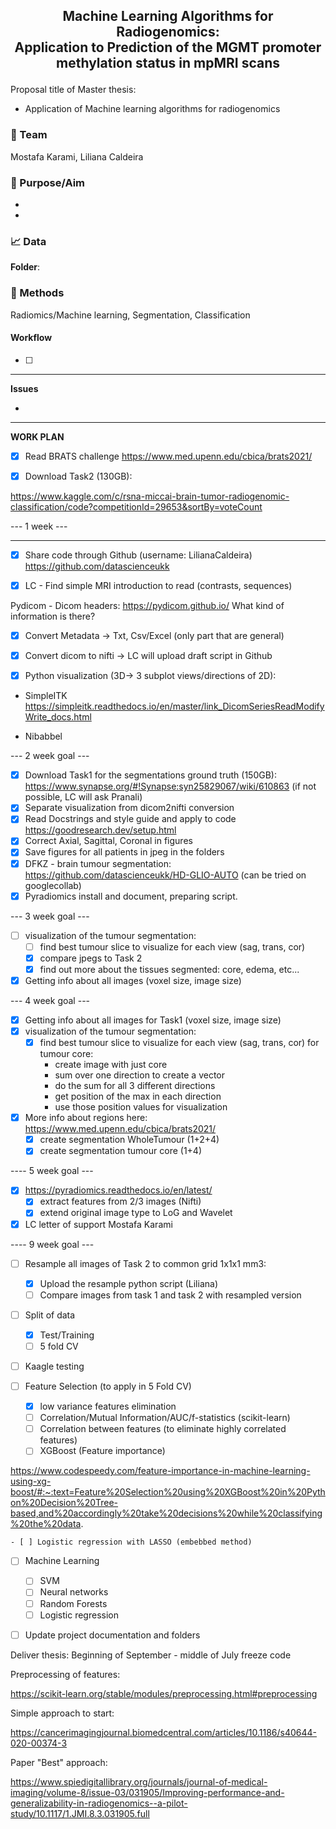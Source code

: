 ## <center><p align = "center"> Machine Learning Algorithms for Radiogenomics: <br />  Application to Prediction of the MGMT promoter methylation status in mpMRI scans </p> </center>

Proposal title of Master thesis:
- Application of Machine learning algorithms for radiogenomics


### :busts_in_silhouette: Team

Mostafa Karami, Liliana Caldeira

### :rocket: Purpose/Aim
* 
*

### :chart_with_upwards_trend: Data

**Folder**: 

### :wrench: Methods
Radiomics/Machine learning, Segmentation, Classification

#### Workflow
- [ ] 

----

**Issues**

* 


----
**WORK PLAN**

- [x] Read BRATS challenge https://www.med.upenn.edu/cbica/brats2021/

- [x] Download Task2 (130GB):

https://www.kaggle.com/c/rsna-miccai-brain-tumor-radiogenomic-classification/code?competitionId=29653&sortBy=voteCount


--- 1 week ---

----


- [x] Share code through Github (username: LilianaCaldeira)
https://github.com/datascienceukk

- [x] LC - Find simple MRI introduction to read (contrasts, sequences)

Pydicom - Dicom headers:
https://pydicom.github.io/
What kind of information is there?

- [x] Convert Metadata -> Txt, Csv/Excel (only part that are general)

- [x] Convert dicom to nifti -> LC will upload draft script in Github


- [x] Python visualization (3D-> 
3 subplot views/directions of 2D):

- SimpleITK
https://simpleitk.readthedocs.io/en/master/link_DicomSeriesReadModifyWrite_docs.html

- Nibabbel

--- 2 week goal ---

- [x] Download Task1 for the segmentations ground truth (150GB):
https://www.synapse.org/#!Synapse:syn25829067/wiki/610863
(if not possible, LC will ask Pranali)
- [x] Separate visualization from dicom2nifti conversion
- [x] Read Docstrings and style guide and apply to code https://goodresearch.dev/setup.html
- [x] Correct Axial, Sagittal, Coronal in figures
- [x] Save figures for all patients in jpeg in the folders
- [x]  DFKZ - brain tumour segmentation:  
https://github.com/datascienceukk/HD-GLIO-AUTO (can be tried on googlecollab)
- [x] Pyradiomics install and document, preparing script.

--- 3 week goal ---

- [ ] visualization of the tumour segmentation:
    - [ ] find best tumour slice to visualize for each view (sag, trans, cor) 
    - [x] compare jpegs to Task 2
    - [x] find out more about the tissues segmented: core, edema, etc...
- [X] Getting info about all images (voxel size, image size)

--- 4 week goal ---

- [X] Getting info about all images for Task1 (voxel size, image size)
- [X] visualization of the tumour segmentation:
    - [X] find best tumour slice to visualize for each view (sag, trans, cor) for tumour core:
        *  create image with just core
        *  sum over one direction to create a vector
        *  do the sum for all 3 different directions
        *  get position of the max in each direction
        *  use those position values for visualization 
- [x] More info about regions here:
    https://www.med.upenn.edu/cbica/brats2021/
    - [X] create segmentation WholeTumour (1+2+4)
    - [X] create segmentation tumour core (1+4)
   
---- 5 week goal --- 

- [X] https://pyradiomics.readthedocs.io/en/latest/
    - [X]  extract features from 2/3 images (Nifti)
    - [x]  extend original image type to LoG and Wavelet 

- [X] LC letter of support Mostafa Karami

---- 9 week goal --- 

- [ ] Resample all images of Task 2 to common grid 1x1x1 mm3:
    - [X]  Upload the resample python script (Liliana) 
    - [ ]  Compare images from task 1 and task 2 with resampled version

- [ ] Split of data
    - [X] Test/Training
    - [ ] 5 fold CV

- [ ] Kaagle testing

- [ ] Feature Selection (to apply in 5 Fold CV)
    - [X] low variance features elimination
    - [ ] Correlation/Mutual Information/AUC/f-statistics (scikit-learn)
    - [ ] Correlation between features (to eliminate highly correlated features)
    - [ ] XGBoost (Feature importance)

https://www.codespeedy.com/feature-importance-in-machine-learning-using-xg-boost/#:~:text=Feature%20Selection%20using%20XGBoost%20in%20Python%20Decision%20Tree-based,and%20accordingly%20take%20decisions%20while%20classifying%20the%20data.

    - [ ] Logistic regression with LASSO (embebbed method)

- [ ] Machine Learning
    - [ ] SVM
    - [ ] Neural networks
    - [ ] Random Forests  
    - [ ] Logistic regression

- [ ] Update project documentation and folders


Deliver thesis: Beginning of September - middle of July freeze code 




Preprocessing of features:

https://scikit-learn.org/stable/modules/preprocessing.html#preprocessing

Simple approach to start:

https://cancerimagingjournal.biomedcentral.com/articles/10.1186/s40644-020-00374-3

Paper "Best" approach: 

https://www.spiedigitallibrary.org/journals/journal-of-medical-imaging/volume-8/issue-03/031905/Improving-performance-and-generalizability-in-radiogenomics--a-pilot-study/10.1117/1.JMI.8.3.031905.full
 

